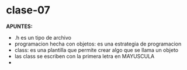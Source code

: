 # clase-07

**APUNTES:**

* .h es un tipo de archivo 
* programacion hecha con objetos: es una estrategia de programacion
* class: es una plantilla que permite crear algo que se llama un objeto
* las class se escriben con la primera letra en MAYUSCULA
* 
